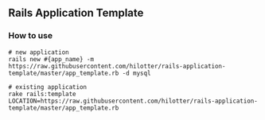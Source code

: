## Rails Application Template

### How to use

```
# new application
rails new #{app_name} -m https://raw.githubusercontent.com/hilotter/rails-application-template/master/app_template.rb -d mysql

# existing application
rake rails:template LOCATION=https://raw.githubusercontent.com/hilotter/rails-application-template/master/app_template.rb
```


